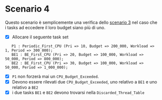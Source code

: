 # Scenario 4

Questo scenario è semplicemente una verifica dello [scenario 3](../scenario_3/scenario_3.md) nel caso che i tasks ad eccedere il loro budget siano più di uno.

- [X] Allocare il seguente task set
```
   P1 : Periodic_First_CPU (Pri => 10, Budget => 200_000, Workload => 1, Period => 300_000);
   BE1 : BE_First_CPU (Pri => 20, Budget => 100_000, Workload => 50_000, Period => 800_000);
   BE2 : BE_First_CPU (Pri => 30, Budget => 100_000, Workload => 50_000, Period => 1_000_000);
```
-  [X] `P1` non forzerà mai un `CPU_Budget_Exceeded`.
-  [X] Devono essere rilevati due `CPU_Budget_Exceeded`, uno relativo a `BE1` e uno relativo a `BE2`
-  [X] i due tasks `BE1` e `BE2` devono trovarsi nella `Discarded_Thread_Table`
